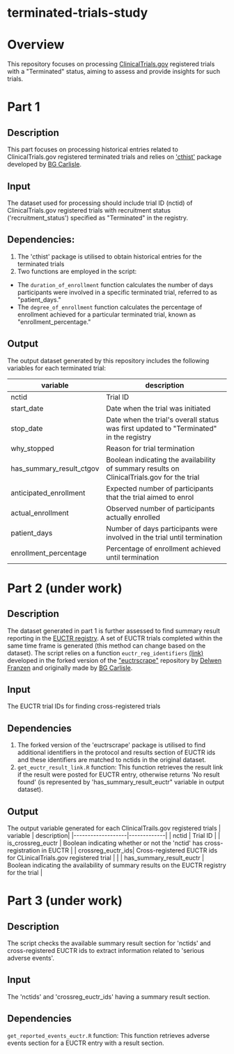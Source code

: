 # terminated-trials-study
# Overview
This repository focuses on processing [ClinicalTrials.gov](https://clinicaltrials.gov/) registered trials with a "Terminated" status, aiming to assess and provide insights for such trials.

# Part 1
## Description
This part focuses on processing historical entries related to ClinicalTrials.gov registered terminated trials and relies on ['cthist'](https://github.com/bgcarlisle/cthist) package developed by [BG Carlisle](https://github.com/bgcarlisle).

## Input
The dataset used for processing should include trial ID  (nctid) of ClinicalTrials.gov registered trials with recruitment status ('recruitment_status') specified as "Terminated" in the registry.

## Dependencies: 
1. The 'cthist' package is utilised to obtain historical entries for the terminated trials
2. Two functions are employed in the script:
  - The `duration_of_enrollment` function calculates the number of days participants were involved in a specific terminated trial, referred to as "patient_days."
  - The `degree_of_enrollment` function calculates the percentage of enrollment achieved for a particular terminated trial, known as "enrollment_percentage."

## Output
The output dataset generated by this repository includes the following variables for each terminated trial:

| variable          |  description|
|-------------------|-------------|
| nctid             |  Trial ID
| start_date        |  Date when the trial was initiated |
| stop_date         |  Date when the trial's overall status was first updated to "Terminated" in the registry |
| why_stopped       |  Reason for trial termination |
| has_summary_result_ctgov |  Boolean indicating the availability of summary results on ClinicalTrials.gov for the trial |
| anticipated_enrollment | Expected number of participants that the trial aimed to enrol |
| actual_enrollment      | Observed number of participants actually enrolled |
| patient_days |  Number of days participants were involved in the trial until termination |
| enrollment_percentage | Percentage of enrollment achieved until termination|

# Part 2 (under work)
## Description
The dataset generated in part 1 is further assessed to find summary result reporting in the [EUCTR registry](https://www.clinicaltrialsregister.eu/). A set of EUCTR trials completed within the same time frame is generated (this method can change based on the dataset). The script relies on a function `euctr_reg_identifiers` [(link)](https://github.com/delwen/euctrscrape/blob/main/R/euctr_reg_identifiers.R) developed in  the forked version of the ["euctrscrape"](https://github.com/delwen/euctrscrape/tree/main/R) repository by [Delwen Franzen](https://github.com/delwen) and originally made by [BG Carlisle](https://github.com/bgcarlisle).

## Input
The EUCTR trial IDs for finding cross-registered trials 

## Dependencies
1. The forked version of the 'euctrscrape' package is utilised to find additional identifiers in the protocol and results section of EUCTR ids and these identifiers are matched to nctids in the original dataset.
2. `get_euctr_result_link.R` function: This function retrieves the result link if the result were posted for EUCTR entry, otherwise returns 'No result found' (is represented by 'has_summary_result_euctr" variable in output dataset).

## Output
The output variable generated for each ClinicalTrails.gov registered trials 
| variable          |  description|
|-------------------|-------------|
| nctid             |  Trial ID   |
| is_crossreg_euctr | Boolean indicating whether or not the 'nctid' has cross-registration in EUCTR |
|   crossreg_euctr_ids| Cross-registered EUCTR ids for CLinicalTrials.gov registered trial |                |
| has_summary_result_euctr | Boolean indicating the availability of summary results on the EUCTR registry for the trial |



# Part 3 (under work)
## Description
The script checks the available  summary result section for 'nctids' and cross-registered EUCTR ids to extract information related to 'serious adverse events'.

## Input
The 'nctids' and 'crossreg_euctr_ids' having a summary result section.

## Dependencies
`get_reported_events_euctr.R` function: This function retrieves adverse events section for a EUCTR entry with a result section. 







